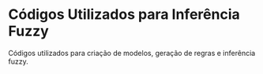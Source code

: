 # Códigos Utilizados para Inferência Fuzzy

Códigos utilizados para criação de modelos, geração de regras e inferência fuzzy.
